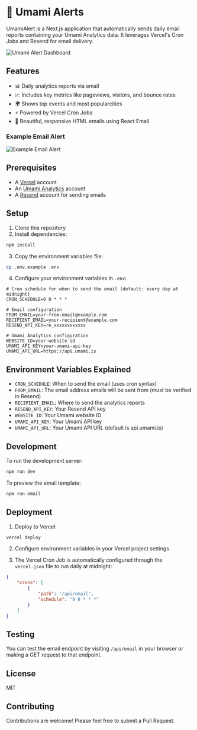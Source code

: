 # 🍥 Umami Alerts

UmamiAlert is a Next.js application that automatically sends daily email reports containing your Umami Analytics data. It leverages Vercel's Cron Jobs and Resend for email delivery.

![Umami Alert Dashboard](./public/static/fullshot.png)

## Features

- 📊 Daily analytics reports via email
- 📈 Includes key metrics like pageviews, visitors, and bounce rates
- 🌍 Shows top events and most popularcities
- ⚡ Powered by Vercel Cron Jobs
- 📧 Beautiful, responsive HTML emails using React Email

### Example Email Alert
![Example Email Alert](./public/static/alert.png)

## Prerequisites

- A [Vercel](https://vercel.com) account
- An [Umami Analytics](https://umami.is) account
- A [Resend](https://resend.com) account for sending emails

## Setup

1. Clone this repository
2. Install dependencies:

```bash
npm install
```

3. Copy the environment variables file:
```bash
cp .env.example .env
```

4. Configure your environment variables in `.env`:

```env
# Cron schedule for when to send the email (default: every day at midnight)
CRON_SCHEDULE=0 0 * * *

# Email configuration
FROM_EMAIL=your-from-email@example.com
RECIPIENT_EMAIL=your-recipient@example.com
RESEND_API_KEY=re_xxxxxxxxxxxx

# Umami Analytics configuration
WEBSITE_ID=your-website-id
UMAMI_API_KEY=your-umami-api-key
UMAMI_API_URL=https://api.umami.is
```

## Environment Variables Explained

- `CRON_SCHEDULE`: When to send the email (uses cron syntax)
- `FROM_EMAIL`: The email address emails will be sent from (must be verified in Resend)
- `RECIPIENT_EMAIL`: Where to send the analytics reports
- `RESEND_API_KEY`: Your Resend API key
- `WEBSITE_ID`: Your Umami website ID
- `UMAMI_API_KEY`: Your Umami API key
- `UMAMI_API_URL`: Your Umami API URL (default is api.umami.is)

## Development

To run the development server:

```bash
npm run dev
```

To preview the email template:

```bash
npm run email
```

## Deployment

1. Deploy to Vercel:
```bash
vercel deploy
```

2. Configure environment variables in your Vercel project settings

3. The Vercel Cron Job is automatically configured through the `vercel.json` file to run daily at midnight:

```json
{
    "crons": [
        {
            "path": "/api/email",
            "schedule": "0 0 * * *"
        }
    ]
}
```

## Testing

You can test the email endpoint by visiting `/api/email` in your browser or making a GET request to that endpoint.

## License

MIT

## Contributing

Contributions are welcome! Please feel free to submit a Pull Request.
